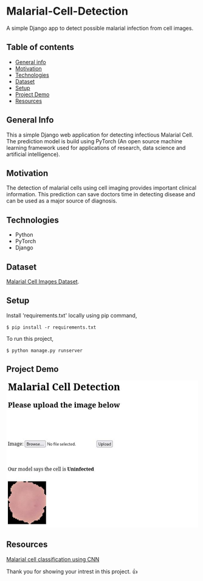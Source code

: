 # Malarial-Cell-Detection
A simple Django app to detect possible malarial infection from cell images.

## Table of contents

* [General info](#general-info)
* [Motivation](#motivation)
* [Technologies](#technologies)
* [Dataset](#dataset)
* [Setup](#setup)
* [Project Demo](#project-demo)
* [Resources](#resources)

## General Info 

This a simple Django web application for detecting infectious Malarial Cell. The prediction model is build using PyTorch
(An open source machine learning framework used for applications of research, data science and artificial intelligence). 

## Motivation

The detection of malarial cells using cell imaging provides important clinical information.
This prediction can save doctors time in detecting disease and can be used as a major source of diagnosis. 

## Technologies 

* Python
* PyTorch
* Django 

## Dataset 

[Malarial Cell Images Dataset](https://www.kaggle.com/datasets/iarunava/cell-images-for-detecting-malaria).

## Setup

Install 'requirements.txt' locally using pip command,

```
$ pip install -r requirements.txt

```

To run this project,

```
$ python manage.py runserver

```
## Project Demo

![alt text](https://github.com/asimMahat/Malarial-Cell-Detection/blob/main/demo.jpg)

## Resources

[Malarial cell classification using CNN](https://www.youtube.com/watch?v=R9PPxpzj5tI&t=1496s)


Thank you for showing your intrest in this project. :+1:


